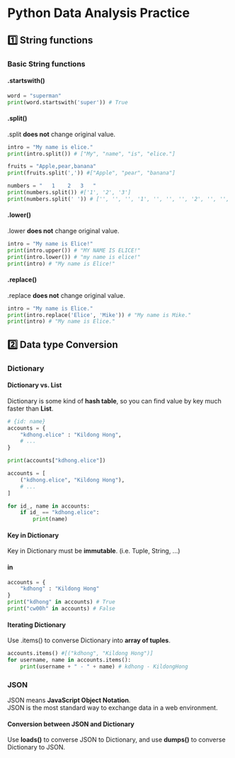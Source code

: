 # Python Data Analysis Practice

## 1️⃣ String functions

### Basic String functions

#### .startswith()

```python
word = "superman"
print(word.startswith('super')) # True
```

#### .split()
.split  **does not** change original value.

```python
intro = "My name is elice."
print(intro.split()) # ["My", "name", "is", "elice."]

fruits = "Apple,pear,banana"
print(fruits.split(',')) #["Apple", "pear", "banana"]

numbers = "   1    2   3   "
print(numbers.split()) #['1', '2', '3']
print(numbers.split(' ')) # ['', '', '', '1', '', '', '', '2', '', '', '3', '', '', '']
```

#### .lower()

.lower **does not** change original value.

```python
intro = "My name is Elice!"
print(intro.upper()) # "MY NAME IS ELICE!"
print(intro.lower()) # "my name is elice!"
print(intro) # "My name is Elice!"
```

#### .replace()

.replace **does not** change original value.

```python
intro = "My name is Elice."
print(intro.replace('Elice', 'Mike')) # "My name is Mike."
print(intro) # "My name is Elice."
```

## 2️⃣ Data type Conversion

### Dictionary

#### Dictionary vs. List

Dictionary is some kind of **hash table**, so you can find value by key much faster than **List**. 

```python
# {id: name}
accounts = {
    "kdhong.elice" : "Kildong Hong",
    # ...
}

print(accounts["kdhong.elice"])

accounts = [
    ("kdhong.elice", "Kildong Hong"),
    # ...
]

for id_, name in accounts:
    if id_ == "kdhong.elice":
        print(name)
```

#### Key in Dictionary

Key in Dictionary must be **immutable**. (i.e. Tuple, String, ...)

#### in

```python
accounts = {
    "kdhong" : "Kildong Hong"
}
print("kdhong" in accounts) # True
print("cw00h" in accounts) # False
```

#### Iterating Dictionary

Use .items() to converse Dictionary into **array of tuples**.

```python
accounts.items() #[("kdhong", "Kildong Hong")]
for username, name in accounts.items():
    print(username + " - " + name) # kdhong - KildongHong
```

### JSON

JSON means **JavaScript Object Notation**.   
JSON is the most standard way to exchange data in a web environment.

#### Conversion between JSON and Dictionary

Use **loads()** to converse JSON to Dictionary, and use **dumps()** to converse Dictionary to JSON.




